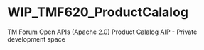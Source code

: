 # WIP_TMF620_ProductCalalog
TM Forum Open APIs (Apache 2.0) Product Calalog AIP - Private development space
